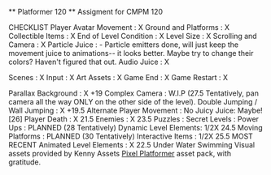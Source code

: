 ** Platformer 120 **
Assigment for CMPM 120

CHECKLIST
Player Avatar Movement : X
Ground and Platforms : X
Collectible Items : X
End of Level Condition : X
Level Size : X
Scrolling and Camera : X
Particle Juice : - Particle emitters done, will just keep the movement juice to animations-- it looks better. Maybe try to change their colors? Haven't figured that out.
Audio Juice : X

Scenes : X
Input : X
Art Assets : X
Game End : X
Game Restart : X

Parallax Background : X +19
Complex Camera : W.I.P (27.5 Tentatively, pan camera all the way ONLY on the other side of the level).
Double Jumping / Wall Jumping : X +19.5
Alternate Player Movement : No
Juicy Juice: Maybe! [26]
Player Death : X 21.5
Enemies : X 23.5 
Puzzles :
Secret Levels : 
Power Ups : PLANNED (28 Tentatively)
Dynamic Level Elements: 1/2X 24.5 
Moving Platforms : PLANNED (30 Tentatively)
Interactive Items : 1/2X 25.5 MOST RECENT
Animated Level Elements : X 22.5
Under Water Swimming
Visual assets provided by Kenny Assets [Pixel Platformer](https://kenney.nl/assets/pixel-platformer) asset pack, with gratitude. 